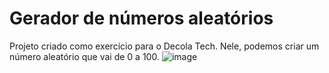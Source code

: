 # Gerador de números aleatórios
Projeto criado como exercício para o Decola Tech. Nele, podemos criar um número aleatório que vai de 0 a 100.
![image](https://user-images.githubusercontent.com/105074625/171092450-32da58f9-a6b6-4c34-89a0-2fd31553dac5.png)
